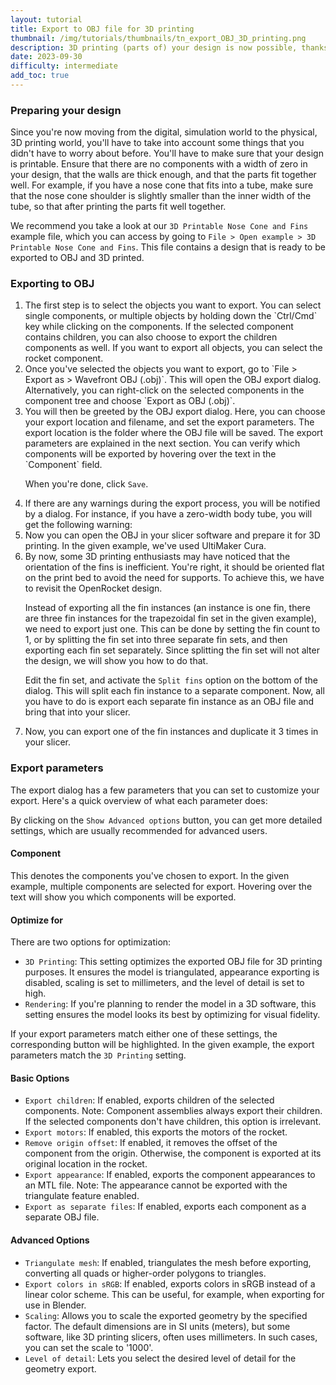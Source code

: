 ```yaml
---
layout: tutorial
title: Export to OBJ file for 3D printing
thumbnail: /img/tutorials/thumbnails/tn_export_OBJ_3D_printing.png
description: 3D printing (parts of) your design is now possible, thanks to the OBJ export feature introduced in OpenRocket 23.09. This tutorial will show you how to export your design to OBJ, and how to prepare it for 3D printing.
date: 2023-09-30
difficulty: intermediate
add_toc: true
---
```


### Preparing your design
Since you're now moving from the digital, simulation world to the physical, 3D printing world, you'll have to take into account some things that you didn't have to worry about before. You'll have to make sure that your design is printable. Ensure that there are no components with a width of zero in your design, that the walls are thick enough, and that the parts fit together well. For example, if you have a nose cone that fits into a tube, make sure that the nose cone shoulder is slightly smaller than the inner width of the tube, so that after printing the parts fit well together.

We recommend you take a look at our `3D Printable Nose Cone and Fins` example file, which you can access by going to `File > Open example > 3D Printable Nose Cone and Fins`. This file contains a design that is ready to be exported to OBJ and 3D printed.

<div data-image-path="/img/tutorials/export_OBJ_3D_printing/ExampleRocket.png" 
     data-image-caption='Example file "3D Printable Nose Cone and Fins"'
     data-image-width="60%"></div>

### Exporting to OBJ
<ol class="step-list">
<li markdown="1">  <!-- We want to keep markdown -->
  The first step is to select the objects you want to export. You can select single components, or multiple objects by holding down the `Ctrl/Cmd` key while clicking on the components. If the selected component contains children, you can also choose to export the children components as well. If you want to export all objects, you can select the rocket component.

  <div data-image-path="/img/tutorials/export_OBJ_3D_printing/SelectExportComponents.png" 
      data-image-caption='Selecting which components to export'
      data-image-width="80%"></div>
</li>

<li markdown="1">
  Once you've selected the objects you want to export, go to `File > Export as > Wavefront OBJ (.obj)`. This will open the OBJ export dialog. Alternatively, you can right-click on the selected components in the component tree and choose `Export as OBJ (.obj)`.

  <div data-image-path="/img/tutorials/export_OBJ_3D_printing/AccessExportDialog.png"
      data-image-caption='Access the export dialog through the application ribbon or context menu'
      data-image-width="70%"></div>
</li>

<li markdown="1">
  You will then be greeted by the OBJ export dialog. Here, you can choose your export location and filename, and set the export parameters. The export location is the folder where the OBJ file will be saved. The export parameters are explained in the next section. You can verify which components will be exported by hovering over the text in the `Component` field.

  <div data-image-path="/img/tutorials/export_OBJ_3D_printing/ExportDialog.png"
      data-image-caption='OBJ export dialog'
      data-image-width="80%"></div>

  <script>
    addWarningMessage('The OBJ exporting is optimized for individual components. Where possible, we recommend you export each component separately by enabling the option `Export as separate files`. If not, the exported OBJ geometry may not be manifold and may not be sliced properly by your slicer software.', true)
  </script>

  When you're done, click `Save`.
</li>

<li>
  If there are any warnings during the export process, you will be notified by a dialog. For instance, if you have a zero-width body tube, you will get the following warning:

  <div data-image-path="/img/tutorials/export_OBJ_3D_printing/ExportWarning.png"
      data-image-caption='Export warning due to a body tube with 0 wall thickness'
      data-image-width="50%"></div>
</li>

<li>
  Now you can open the OBJ in your slicer software and prepare it for 3D printing. In the given example, we've used UltiMaker Cura.

  <script>
    addWarningMessage('If your slicer does not support importing OBJ files, you can use conversion software to convert the OBJ to for instance STL.', false)
  </script>

  <div data-image-path="/img/tutorials/export_OBJ_3D_printing/Sliced.png"
      data-image-caption='Sliced geometry using UltiMaker Cura'
      data-image-width="80%"></div>
</li>

<li markdown="1">
  By now, some 3D printing enthusiasts may have noticed that the orientation of the fins is inefficient. You're right, it should be oriented flat on the print bed to avoid the need for supports. To achieve this, we have to revisit the OpenRocket design.

  Instead of exporting all the fin instances (an instance is one fin, there are three fin instances for the trapezoidal fin set in the given example), we need to export just one. This can be done by setting the fin count to 1, or by splitting the fin set into three separate fin sets, and then exporting each fin set separately. Since splitting the fin set will not alter the design, we will show you how to do that.

  Edit the fin set, and activate the `Split fins` option on the bottom of the dialog. This will split each fin instance to a separate component. Now, all you have to do is export each separate fin instance as an OBJ file and bring that into your slicer.

  <div data-image-path="/img/tutorials/export_OBJ_3D_printing/FinsEdit.png"
      data-image-caption='Split fins option in the fin edit dialog'
      data-image-width="50%"></div>
  
  <div data-image-path="/img/tutorials/export_OBJ_3D_printing/SplitFins.png"
      data-image-caption='Result before and after splitting the fin'
      data-image-width="70%"></div>
</li>

<li markdown="1">
  Now, you can export one of the fin instances and duplicate it 3 times in your slicer.

  <div data-image-path="/img/tutorials/export_OBJ_3D_printing/SliceFins.png"
      data-image-caption='Steps to slice the fins'
      data-image-width="85%"></div>
</li>
</ol>

### Export parameters
The export dialog has a few parameters that you can set to customize your export. Here's a quick overview of what each parameter does:

<div data-image-path="/img/tutorials/export_OBJ_3D_printing/ExportParameters.png"
    data-image-caption='Export warning due to a body tube with 0 wall thickness'
    data-image-width="25%"></div>

By clicking on the `Show Advanced options` button, you can get more detailed settings, which are usually recommended for advanced users.

#### Component
This denotes the components you've chosen to export. In the given example, multiple components are selected for export. Hovering over the text will show you which components will be exported.

#### Optimize for
There are two options for optimization:

- `3D Printing`: This setting optimizes the exported OBJ file for 3D printing purposes. It ensures the model is triangulated, appearance exporting is disabled, scaling is set to millimeters, and the level of detail is set to high.
- `Rendering`: If you're planning to render the model in a 3D software, this setting ensures the model looks its best by optimizing for visual fidelity.

If your export parameters match either one of these settings, the corresponding button will be highlighted. In the given example, the export parameters match the `3D Printing` setting.

#### Basic Options

- `Export children`: If enabled, exports children of the selected components. Note: Component assemblies always export their children. If the selected components don't have children, this option is irrelevant.
- `Export motors`: If enabled, this exports the motors of the rocket.
- `Remove origin offset`: If enabled, it removes the offset of the component from the origin. Otherwise, the component is exported at its original location in the rocket.
- `Export appearance`: If enabled, exports the component appearances to an MTL file. Note: The appearance cannot be exported with the triangulate feature enabled.
- `Export as separate files`: If enabled, exports each component as a separate OBJ file.

#### Advanced Options

- `Triangulate mesh`: If enabled, triangulates the mesh before exporting, converting all quads or higher-order polygons to triangles.
- `Export colors in sRGB`: If enabled, exports colors in sRGB instead of a linear color scheme. This can be useful, for example, when exporting for use in Blender.
- `Scaling`: Allows you to scale the exported geometry by the specified factor. The default dimensions are in SI units (meters), but some software, like 3D printing slicers, often uses millimeters. In such cases, you can set the scale to '1000'.
- `Level of detail`: Lets you select the desired level of detail for the geometry export.



